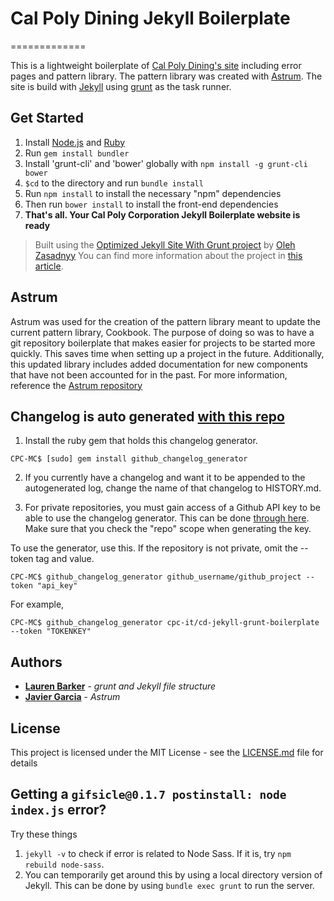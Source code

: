 # Cal Poly Dining Jekyll Boilerplate
=============

This is a lightweight boilerplate of [Cal Poly Dining's site](https://www.calpolydining.com/) including error pages and pattern library. The pattern library was created with [Astrum](https://github.com/NoDivide/astrum). The site is build with [Jekyll](https://jekyllrb.com/) using [grunt](https://gruntjs.com/) as the task runner.  

## Get Started
1.  Install [Node.js](www.nodejs.org) and [Ruby](https://www.ruby-lang.org/)
2.  Run `gem install bundler`
3.  Install 'grunt-cli' and 'bower' globally with `npm install -g grunt-cli bower`
4.  `$cd` to the directory and run `bundle install`
5.  Run `npm install` to install the necessary "npm" dependencies
6.  Then run `bower install` to install the front-end dependencies
7.  **That's all. Your Cal Poly Corporation Jekyll Boilerplate website is ready**
> Built using the [Optimized Jekyll Site With Grunt project](https://github.com/ozasadnyy/optimized-jekyll-grunt) by [Oleh Zasadnyy](https://github.com/ozasadnyy)
> You can find more information about the project in [this article](http://o.zasadnyy.com/blog/optimized-jekyll-site-with-grunt).


## Astrum 

Astrum was used for the creation of the pattern library meant to update the current pattern library, Cookbook. The purpose of doing so was to have a git repository boilerplate that makes easier for projects to be started more quickly. This saves time when setting up a project in the future. Additionally, this updated library includes added documentation for new components that have not been accounted for in the past. For more information, reference the [Astrum repository](https://github.com/NoDivide/astrum)

## Changelog is auto generated [with this repo](https://github.com/github-changelog-generator/github-changelog-generator#installation.) 

1. Install the ruby gem that holds this changelog generator.
```
CPC-MC$ [sudo] gem install github_changelog_generator
```
2. If you currently have a changelog and want it to be appended to the autogenerated log, change the name of that changelog to HISTORY.md. 

3. For private repositories, you must gain access of a Github API key to be able to use the changelog generator. This can be done [through here](https://github.com/settings/tokens). Make sure that you check the "repo" scope when generating the key.

To use the generator, use this. If the repository is not private, omit the --token tag and value. 

```
CPC-MC$ github_changelog_generator github_username/github_project --token "api_key"
```
For example, 

```
CPC-MC$ github_changelog_generator cpc-it/cd-jekyll-grunt-boilerplate --token "TOKENKEY"
```

## Authors

* **[Lauren Barker](https://github.com/lbarker)** - *grunt and Jekyll file structure* 
* **[Javier Garcia](https://github.com/javag97)** - *Astrum*

## License

This project is licensed under the MIT License - see the [LICENSE.md](LICENSE.md) file for details

## Getting a `gifsicle@0.1.7 postinstall: node index.js` error?
Try these things
1. `jekyll -v` to check if error is related to Node Sass. If it is, try `npm rebuild node-sass`.
2. You can temporarily get around this by using a local directory version of Jekyll. This can be done by using  `bundle exec grunt` to run the server.

